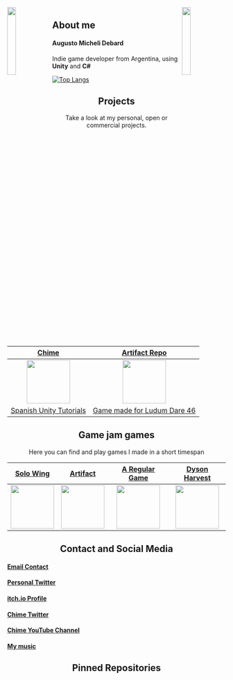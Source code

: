 <img align='left' src='leftImage' width='20%'>  
<img align='right' src='rightImage' width='20%'>

## About me

#### Augusto Micheli Debard
Indie game developer from Argentina, using **Unity** and **C#**

[![Top Langs](https://github-readme-stats.vercel.app/api/top-langs/?username=svartskogen&layout=compact)](https://github.com/anuraghazra/github-readme-stats)

<h2 align="center">Projects</h2>
<p align="center">Take a look at my personal, open or commercial projects.</p>

| <a href="link" target="_blank">**Chime**</a> | <a href="link2" target="_blank">**Artifact Repo**</a> |
| :---: | :---: | 
| <img align='center' src='chimePath' height='100px'> | <img align='center' src='ArtifactImgPath' height='100px'> |
| <a href="link" target="_blank">Spanish Unity Tutorials</a> | <a href="link2" target="_blank">Game made for Ludum Dare 46</a> |


<h2 align="center">Game jam games</h2>
<p align="center">Here you can find and play games I made in a short timespan</p>

| <a href="link" target="_blank">**Solo Wing**</a> | <a href="link2" target="_blank">**Artifact**</a> | <a href="link3" target="_blank">**A Regular Game**</a> | <a href="link3" target="_blank">**Dyson Harvest**</a> |
| :---: | :---: | :---: | :---: |
| <img align='center' src='solowingImgPath' height='100px'> | <img align='center' src='ArtifactImgPath' height='100px'> | <img align='center' src='ARegularGamePath' height='100px'>  | <img align='center' src='DysonHarvestImgPath' height='100px'> |

<h2 align="center">Contact and Social Media</h2>

#### [Email Contact](mailto:amichelidebard@gmail.com)

#### [Personal Twitter](https://twitter.com/Svartskogen)

#### [itch.io Profile](https://svartskogen.itch.io/)

#### [Chime Twitter](https://twitter.com/Chimedev)

#### [Chime YouTube Channel](https://www.youtube.com/c/ChimeDev)

#### [My music](https://soundcloud.com/svartskogenmusic)


<h2 align="center">Pinned Repositories</h2>


<!--Data<!--

<!--
**Svartskogen/Svartskogen** is a ✨ _special_ ✨ repository because its `README.md` (this file) appears on your GitHub profile.

Here are some ideas to get you started:

- 🔭 I’m currently working on ...
- 🌱 I’m currently learning ...
- 👯 I’m looking to collaborate on ...
- 🤔 I’m looking for help with ...
- 💬 Ask me about ...
- 📫 How to reach me: ...
- 😄 Pronouns: ...
- ⚡ Fun fact: ...
-->
